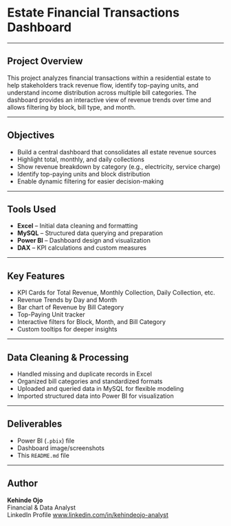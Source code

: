 # Estate Financial Transactions Dashboard

---

## Project Overview

This project analyzes financial transactions within a residential estate to help stakeholders track revenue flow, identify top-paying units, and understand income distribution across multiple bill categories. The dashboard provides an interactive view of revenue trends over time and allows filtering by block, bill type, and month.

---

## Objectives

- Build a central dashboard that consolidates all estate revenue sources
- Highlight total, monthly, and daily collections
- Show revenue breakdown by category (e.g., electricity, service charge)
- Identify top-paying units and block distribution
- Enable dynamic filtering for easier decision-making

---

## Tools Used

- **Excel** – Initial data cleaning and formatting
- **MySQL** – Structured data querying and preparation
- **Power BI** – Dashboard design and visualization
- **DAX** – KPI calculations and custom measures

---

## Key Features

- KPI Cards for Total Revenue, Monthly Collection, Daily Collection, etc.
- Revenue Trends by Day and Month
- Bar chart of Revenue by Bill Category
- Top-Paying Unit tracker
- Interactive filters for Block, Month, and Bill Category
- Custom tooltips for deeper insights

---

## Data Cleaning & Processing

- Handled missing and duplicate records in Excel
- Organized bill categories and standardized formats
- Uploaded and queried data in MySQL for flexible modeling
- Imported structured data into Power BI for visualization

---

## Deliverables

- Power BI (`.pbix`) file
- Dashboard image/screenshots
- This `README.md` file

---

## Author

**Kehinde Ojo**  
Financial & Data Analyst  
LinkedIn Profile www.linkedin.com/in/kehindeojo-analyst
